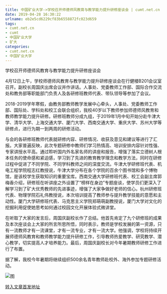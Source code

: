 ```yaml
---
title: 中国矿业大学->学校召开师德师风教育与教学能力提升研修座谈会 | cumt.net.cn
date: 2019-04-28 16:30:22
urlname: eb2e5cd6229cf83b6558872fc023d659
tags: 
- cumt.net.cn
- cumt
- 中国矿业大学
- 矿大
categories:
- cumt.net.cn
- 中国矿业大学
---
```


学校召开师德师风教育与教学能力提升研修座谈会

4月12日上午，学校师德师风教育与教学能力提升研修座谈会在行健楼B201会议室召开。副校长周国庆出席会议并作讲话。人事处、党委教师工作部、国际合作交流处和教务部等职能部门负责人及各研修班教师代表、带队领导等参加了会议。

2018-2019学年寒假，由教务部教师教学发展中心牵头，人事处、党委教师工作部、国际处、学科处和校工会联合组织，我校40岁以下教师参加师德师风教育和教师教学能力提升研修。研修班教师分成九组，于2019年1月中旬开始分赴牛津大学、清华大学、上海交通大学、厦门大学、西南交通大学、重庆大学、苏州大学等研修点，进行为期一到两周的研修活动。

与会的各研修班教师代表就研修内容、研修情况、收获及意见和建议等进行了汇报。大家普遍反映，此次专题研修中教师们学习热情高、培训安排内容针对性强、专家讲授水平高。通过聆听国内外名家名师的讲座和报告，增强了落实立德树人根本任务的使命感和紧迫感，学习到了先进的教育教学理念和教学方法，同时在研修过程中促进了不同学院、不同学科教师之间的深度交流。牛津大学研修班代表、机电工程学院程志红教授说，牛津大学分布在各个学院的百余个图书馆和多个博物馆，是该校学生获取知识的重要宝库。西南交通大学研修班代表、校工会副主席郭梅香介绍，研修班在听讲座之外设置了“榜样在身边”专题座谈，使学员们更深入了解学习到了矿大优秀教师的先进事迹，增强了大家争做好老师的信心。杭州研修班代表、物理学院石礼伟教授说，本次培训提高了教师参与提升教学技能的意愿和主动性。厦门大学研修班代表、马克思主义学院郑萌萌副教授说，厦门大学对文化的挖掘利用促使她思考如何通过校园文化开展体验式微讲堂。

在听取了大家的发言后，周国庆副校长作了总结。他首先肯定了九个研修班的成果及本次座谈会上大家的所言所思所悟，同时表示，教师是学校发展的第一资源，只有一流教师才有一流课堂，才有一流专业，才有一流大学。他强调，学校将持续开展师德师风教育和教师教学能力提升研修工作，引导教师热爱教学、研究教学、潜心教学，切实提高人才培养能力。最后，周国庆副校长对今年暑期教师研修工作进行了布置。

据了解，我校今年暑期将继续组织500余名青年教师赴校外、海外参加专题研修活动。

![图](http://xwzx.cumt.edu.cn/_upload/article/images/f9/5f/397f19054c05bec1132eafd816cb/eb884e62-f171-46d2-b01c-3bceb8789fda.jpg)

[转入文章首发地址](http://xwzx.cumt.edu.cn/ed/c2/c513a519618/page.psp)